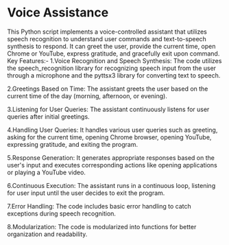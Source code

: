# Voice Assistance
This Python script implements a voice-controlled assistant that utilizes speech recognition to understand user commands and text-to-speech synthesis to respond. It can greet the user, provide the current time, open Chrome or YouTube, express gratitude, and gracefully exit upon command.
Key Features:-
1.Voice Recognition and Speech Synthesis: The code utilizes the speech_recognition library for recognizing speech input from the user through a microphone and the pyttsx3 library for converting text to speech.

2.Greetings Based on Time: The assistant greets the user based on the current time of the day (morning, afternoon, or evening).

3.Listening for User Queries: The assistant continuously listens for user queries after initial greetings.

4.Handling User Queries: It handles various user queries such as greeting, asking for the current time, opening Chrome browser, opening YouTube, expressing gratitude, and exiting the program.

5.Response Generation: It generates appropriate responses based on the user's input and executes corresponding actions like opening applications or playing a YouTube video.

6.Continuous Execution: The assistant runs in a continuous loop, listening for user input until the user decides to exit the program.

7.Error Handling: The code includes basic error handling to catch exceptions during speech recognition.

8.Modularization: The code is modularized into functions for better organization and readability.
